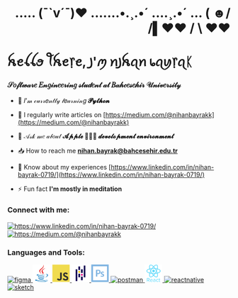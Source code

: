 <h1 align="right" width="400">..... (¯`v´¯)♥
.......•.¸.•´
....¸.•´
... (
☻/
/▌♥♥
/ \ ♥♥

</h1>
<h1 align="left">ꫝꫀꪶꪶꪮ ꪻꫝꫀ᥅ꫀ, ꠸'ꪑ ꪀ꠸ꫝꪖꪀ ᥇ꪖꪗ᥅ꪖᛕ</h1>
<h3 align="left">𝒮𝑜𝒻𝓉𝓌𝒶𝓇𝑒 𝐸𝓃𝑔𝒾𝓃𝑒𝑒𝓇𝒾𝓃𝑔 𝓈𝓉𝓊𝒹𝑒𝓃𝓉 𝒶𝓉 𝐵𝒶𝒽𝒸𝑒𝓈𝑒𝒽𝒾𝓇 𝒰𝓃𝒾𝓋𝑒𝓇𝓈𝒾𝓉𝓎</h3>

- 💎 𝐼’𝓂 𝒸𝓊𝓇𝓇𝑒𝓃𝓉𝓁𝓎 𝓁𝑒𝒶𝓇𝓃𝒾𝓃𝑔 **𝓟𝔂𝓽𝓱𝓸𝓷**

- 📝 I regularly write articles on [https://medium.com/@nihanbayrakk](https://medium.com/@nihanbayrakk)

- 💬 𝒜𝓈𝓀 𝓂𝑒 𝒶𝒷𝑜𝓊𝓉 **𝓐𝓹𝓹𝓵𝓮 👩🏽‍💻 𝓭𝓮𝓿𝓮𝓵𝓸𝓹𝓶𝓮𝓷𝓽 𝓮𝓷𝓿𝓲𝓻𝓸𝓷𝓶𝓮𝓷𝓽**

- 📥 How to reach me **nihan.bayrak@bahcesehir.edu.tr**

- 🦾 Know about my experiences [https://www.linkedin.com/in/nihan-bayrak-0719/](https://www.linkedin.com/in/nihan-bayrak-0719/)

- ⚡ Fun fact **I'm mostly in meditation**

<h3 align="left">Connect with me:</h3>
<p align="left">
<a href="https://linkedin.com/in/https://www.linkedin.com/in/nihan-bayrak-0719/" target="blank"><img align="center" src="https://raw.githubusercontent.com/rahuldkjain/github-profile-readme-generator/master/src/images/icons/Social/linked-in-alt.svg" alt="https://www.linkedin.com/in/nihan-bayrak-0719/" height="30" width="40" /></a>
<a href="https://medium.com/https://medium.com/@nihanbayrakk" target="blank"><img align="center" src="https://raw.githubusercontent.com/rahuldkjain/github-profile-readme-generator/master/src/images/icons/Social/medium.svg" alt="https://medium.com/@nihanbayrakk" height="30" width="40" /></a>
</p>

<h3 align="left">Languages and Tools:</h3>
<p align="left"> <a href="https://www.figma.com/" target="_blank" rel="noreferrer"> <img src="https://www.vectorlogo.zone/logos/figma/figma-icon.svg" alt="figma" width="40" height="40"/> </a> <a href="https://www.java.com" target="_blank" rel="noreferrer"> <img src="https://raw.githubusercontent.com/devicons/devicon/master/icons/java/java-original.svg" alt="java" width="40" height="40"/> </a> <a href="https://developer.mozilla.org/en-US/docs/Web/JavaScript" target="_blank" rel="noreferrer"> <img src="https://raw.githubusercontent.com/devicons/devicon/master/icons/javascript/javascript-original.svg" alt="javascript" width="40" height="40"/> </a> <a href="https://pandas.pydata.org/" target="_blank" rel="noreferrer"> <img src="https://raw.githubusercontent.com/devicons/devicon/2ae2a900d2f041da66e950e4d48052658d850630/icons/pandas/pandas-original.svg" alt="pandas" width="40" height="40"/> </a> <a href="https://www.photoshop.com/en" target="_blank" rel="noreferrer"> <img src="https://raw.githubusercontent.com/devicons/devicon/master/icons/photoshop/photoshop-line.svg" alt="photoshop" width="40" height="40"/> </a> <a href="https://postman.com" target="_blank" rel="noreferrer"> <img src="https://www.vectorlogo.zone/logos/getpostman/getpostman-icon.svg" alt="postman" width="40" height="40"/> </a> <a href="https://reactjs.org/" target="_blank" rel="noreferrer"> <img src="https://raw.githubusercontent.com/devicons/devicon/master/icons/react/react-original-wordmark.svg" alt="react" width="40" height="40"/> </a> <a href="https://reactnative.dev/" target="_blank" rel="noreferrer"> <img src="https://reactnative.dev/img/header_logo.svg" alt="reactnative" width="40" height="40"/> </a> <a href="https://www.sketch.com/" target="_blank" rel="noreferrer"> <img src="https://www.vectorlogo.zone/logos/sketchapp/sketchapp-icon.svg" alt="sketch" width="40" height="40"/> </a> </p>

